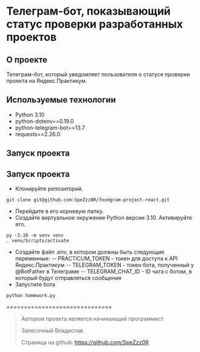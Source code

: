 # Телеграм-бот, показывающий статус проверки разработанных проектов


## О проекте
Телеграм-бот, который уведомляет пользователя о статусе проверки проекта на Яндекс.Практикум.


## Используемые технологии
- Python 3.10
- python-dotenv==0.19.0
- python-telegram-bot==13.7
- requests==2.26.0


## Запуск проекта	
## Запуск проекта
* Клонируйте репозиторий.
```
git clone git@github.com:SpeZzz0R/foodgram-project-react.git
```
* Перейдите в его корневую папку.
* Создайте виртуальное окружение Python версии 3.10. Активируйте его.
```
py -3.10 -m venv venv
. venv/Scripts/activate
```
* Создайте файл .env, в котором должны быть следующие переменные:
-- PRACTICUM_TOKEN - токен для доступа к API Яндекс.Практикум
-- TELEGRAM_TOKEN - токен бота, полученный у @BotFather в Телеграме
-- TELEGRAM_CHAT_ID - ID чата с ботом, в который будут отправляться сообщения
* Запустите бота
```
python homework.py	
```

==============================

> Автором проекта является начинающий программист
> 
> Запесочный Владислав.
> 
> Страница на github: https://github.com/SpeZzz0R  
> 
